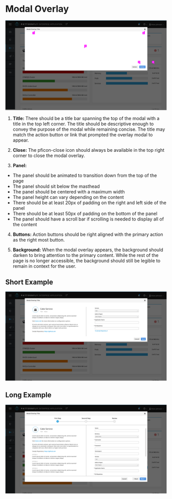# Modal Overlay

![Image of Overlay 3](img/Overlay-02.png)

1. **Title:** There should be a title bar spanning the top of the modal with a title in the top left corner. The title should be descriptive enough to convey the purpose of the modal while remaining concise. The title may match the action button or link that prompted the overlay modal to appear.

2. **Close:** The pficon-close icon should always be available in the top right corner to close the modal overlay.

3. **Panel:**
  - The panel should be animated to transition down from the top of the page
  - The panel should sit below the masthead
  - The panel should be centered with a maximum width
  - The panel height can vary depending on the content
  - There should be at least 20px of padding on the right and left side of the panel
  - There should be at least 50px of padding on the bottom of the panel
  - The panel should have a scroll bar if scrolling is needed to display all of the content

4. **Buttons:** Action buttons should be right aligned with the primary action as the right most button.

5. **Background:** When the modal overlay appears, the background should darken to bring attention to the primary content. While the rest of the page is no longer accessible, the background should still be legible to remain in context for the user.

## Short Example
![Image of Overlay 2](img/Overlay-01.png)

## Long Example
![Image of Overlay 3](img/Overlay-03.png)
